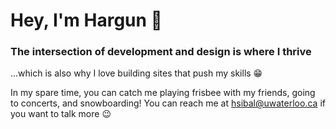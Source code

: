 # Hey, I'm Hargun :call_me_hand:

### The intersection of development and design is where I thrive
...which is also why I love building sites that push my skills 😁

In my spare time, you can catch me playing frisbee with my friends, going to concerts, and snowboarding! You can reach me at hsibal@uwaterloo.ca if you want to talk more :wink:
